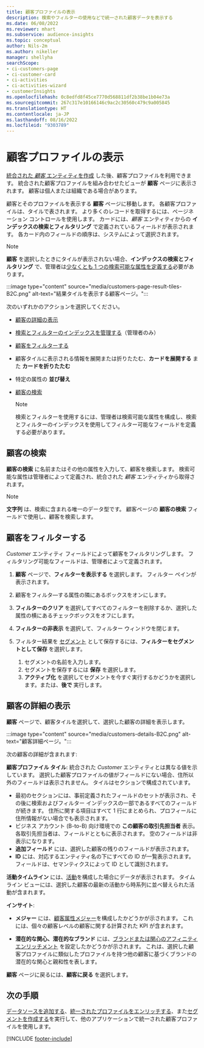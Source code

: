 ```yaml
---
title: 顧客プロファイルの表示
description: 検索やフィルターの使用などで統一された顧客データを表示する
ms.date: 06/08/2022
ms.reviewer: mhart
ms.subservice: audience-insights
ms.topic: conceptual
author: Nils-2m
ms.author: nikeller
manager: shellyha
searchScope:
- ci-customers-page
- ci-customer-card
- ci-activities
- ci-activities-wizard
- customerInsights
ms.openlocfilehash: 0c8edfd8f45ce7770d568811df2b38be1b04e73a
ms.sourcegitcommit: 267c317e10166146c9ac2c30560c479c9a005845
ms.translationtype: HT
ms.contentlocale: ja-JP
ms.lasthandoff: 08/16/2022
ms.locfileid: "9303789"
---
```

# <a name="view-customer-profiles"></a>顧客プロファイルの表示

[統合された *顧客* エンティティを作成](data-unification.md) した後、顧客プロファイルを利用できます。 統合された顧客プロファイルを組み合わせたビューが **顧客** ページに表示されます。 顧客は個人または組織である場合があります。

顧客とそのプロファイルを表示する **顧客** ページに移動します。 各顧客プロファイルは、タイルで表されます。 より多くのレコードを取得するには、ページネーション コントロールを使用します。 カードには、*顧客* エンティティからの **インデックスの検索とフィルタリング** で定義されているフィールドが表示されます。 各カード内のフィールドの順序は、システムによって選択されます。

> [!NOTE]
> **顧客** を選択したときにタイルが表示されない場合、**インデックスの検索とフィルタリング** で、管理者は[少なくとも 1 つの検索可能な属性を定義する](search-filter-index.md)必要があります。

:::image type="content" source="media/customers-page-result-tiles-B2C.png" alt-text="結果タイルを表示する顧客ページ。":::

次のいずれかのアクションを選択してください。
- [顧客の詳細の表示](#view-customer-details)
- [検索とフィルターのインデックスを管理する](search-filter-index.md)（管理者のみ）
- [顧客をフィルターする](#filter-customers)
- 顧客タイルに表示される情報を展開または折りたたむ、**カードを展開する** また **カードを折りたたむ**
- 特定の属性の **並び替え**
- [顧客の検索](#search-for-customers)

  > [!NOTE]
  > 検索とフィルターを使用するには、管理者は検索可能な属性を構成し、検索とフィルターのインデックスを使用してフィルター可能なフィールドを定義する必要があります。

## <a name="search-for-customers"></a>顧客の検索

**顧客の検索** に名前またはその他の属性を入力して、顧客を検索します。 検索可能な属性は管理者によって定義され、統合された *顧客* エンティティから取得されます。

> [!NOTE]
> **文字列** は、検索に含まれる唯一のデータ型です。 顧客ページの **顧客の検索** フィールドで使用し、顧客を検索します。

## <a name="filter-customers"></a>顧客をフィルターする

*Customer* エンティティ フィールドによって顧客をフィルタリングします。 フィルタリング可能なフィールドは、管理者によって定義されます。

1. **顧客** ページで、**フィルターを表示する** を選択します。 フィルター ペインが表示されます。

1. 顧客をフィルタ―する属性の隣にあるボックスをオンにします。

1. **フィルターのクリア** を選択してすべてのフィルターを削除するか、選択した属性の横にあるチェックボックスをオフにします。

1. **フィルターの非表示** を選択して、フィルター ウィンドウを閉じます。

1. フィルター結果を [セグメント](segments.md) として保存するには、**フィルターをセグメントとして保存** を選択します。
   1. セグメントの名前を入力します。
   1. セグメントを保存するには **保存** を選択します。
   1. **アクティブ化** を選択してセグメントを今すぐ実行するかどうかを選択します。または、**後で** 実行します。

## <a name="view-customer-details"></a>顧客の詳細の表示

**顧客** ページで、顧客タイルを選択して、選択した顧客の詳細を表示します。

:::image type="content" source="media/customers-details-B2C.png" alt-text="顧客詳細ページ。":::

次の顧客の詳細が含まれます:

**顧客プロファイル タイル**: 統合された *Customer* エンティティとは異なる値を示しています。 選択した顧客プロファイルの値がフィールドにない場合、住所以外のフィールドは表示されません。 タイルはセクションで構成されています。

- 最初のセクションには、事前定義されたフィールドのセットが表示され、その後に検索およびフィルター インデックスの一部であるすべてのフィールドが続きます。 住所に関する項目はすべて 1 行にまとめられ、プロフィールに住所情報がない場合でも表示されます。
- ビジネス アカウント (B-to-B) 向け環境での **この顧客の取引先担当者** 表示。 各取引先担当者は、フィールドとともに表示されます。 空のフィールドは非表示になります。
- **追加フィールド** には、選択した顧客の残りのフィールドが表示されます。
- **ID** には、対応するエンティティ名の下にすべての ID が一覧表示されます。 フィールドは、セマンティクスによって ID として識別されます。

**活動タイムライン** には、[活動](activities.md)を構成した場合にデータが表示されます。 タイムライン ビューには、選択した顧客の最新の活動から時系列に並べ替えられた活動が含まれます。

**インサイト**:

- **メジャー** には、[顧客属性メジャー](measures.md)を構成したかどうかが示されます。 これには、個々の顧客レベルの顧客に関する計算された KPI が含まれます。

- **潜在的な関心、潜在的なブランド** には、[ブランドまたは関心のアフィニティ エンリッチメント](enrichment-microsoft.md) を設定したかどうかが示されます。 これは、選択した顧客プロファイルに類似したプロファイルを持つ他の顧客に基づくブランドの潜在的な関心と親和性を表します。

**顧客** ページに戻るには、**顧客に戻る** を選択します。

## <a name="next-steps"></a>次の手順

[データソースを追加する](data-sources.md)、[統一されたプロファイルをエンリッチする](enrichment-hub.md)、また[セグメントを作成する](segments.md)を実行して、他のアプリケーションで統一された顧客プロファイルを使用します。

[!INCLUDE [footer-include](includes/footer-banner.md)]
